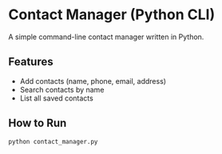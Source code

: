 # Contact Manager (Python CLI)

A simple command-line contact manager written in Python.

## Features

- Add contacts (name, phone, email, address)
- Search contacts by name
- List all saved contacts

## How to Run

```bash
python contact_manager.py
